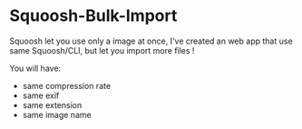 # Squoosh-Bulk-Import
Squoosh let you use only a image at once, I've created an web app that use same Squoosh/CLI, but let you import more files !

You will have: 
- same compression rate 
- same exif
- same extension
- same image name
